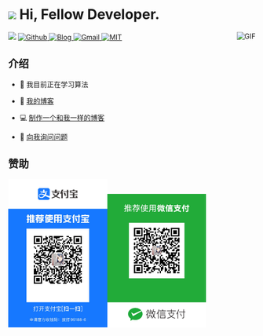 <h1><img src="https://emojis.slackmojis.com/emojis/images/1531849430/4246/blob-sunglasses.gif?1531849430" width="30"/> Hi, Fellow Developer.</h1>

<img align="right" height="250" alt="GIF" src="https://i.pinimg.com/originals/cd/59/d6/cd59d626dc86397fe45080e6e9c7027d.gif" />

<img width="400" src="https://github-readme-stats.vercel.app/api?username=vanhiupun&show_icons=true&hide_border=true&hide=prs">

<a href="https://github.com/vanhiupun">
  <img src="https://img.shields.io/badge/Github-%E4%BB%93%E5%BA%93-red?style=flat-square&logo=github&logoColor=ffffff&color=f3a306"
alt="Github" />
</a> 

<a href="https://vanhiupun.github.io">
  <img src="https://img.shields.io/badge/Blog-%E5%8D%9A%E5%AE%A2-red?style=flat-square&logo=Blogger&logoColor=ffffff&color=f3a306" 
alt="Blog" />
</a> 

<a href="mailto:fanxiaobin422@gmail.com">
  <img src="https://img.shields.io/badge/Gmail-%E9%82%AE%E7%AE%B1-red?style=flat-square&logo=Gmail&logoColor=ffffff&color=f3a306" 
alt="Gmail" />
</a> 

<a href="https://github.com/vanhiupun/Vanhiupun.github.io/blob/c0c037532393ee2718892f87b200a0bbe33e7eb9/License">
  <img src="https://img.shields.io/badge/License-MIT-red?style=flat-square&logo=Mitsubishi&logoColor=ffffff&color=f3a306" 
alt="MIT" />
</a>


<h2>介绍</h2>

- 🌱 我目前正在学习算法
  
- 📖 [我的博客](https://vanhiupun.github.io/)
  
- 💻 [制作一个和我一样的博客](https://github.com/vanhiupun/Vanhiupun.github.io)
  
- 💬 [向我询问问题](https://github.com/vanhiupun/Vanhiupun.github.io/issues)

<h2>赞助</h2>

<img style="display:inline-block" src="/img/alipay.JPG" width = "40%"><img style="display:inline-block" src="/img/WeChat.JPG" width = "40%">

<!--#### 📈GitHub Stats

<a href="https://github.com/vanhiupun/vanhiupun">
  <img align="center" src="https://github-readme-stats.vercel.app/api/top-langs/?username=vanhiupun&show_icons=true&theme=onedark&layout=compact&)" />
</a>

<a href="https://github.com/vanhiupun/vanhiupun">
  <img align="center" src="https://github-readme-stats.vercel.app/api?username=vanhiupun&show_icons=true&theme=onedark&hide=prs&include_all_commits=true&count_private=true&" />
</a>

 <img align="center" src="https://github-readme-stats.vercel.app/api/wakatime?username=vanhiupun&theme=onedark&layout=compact& " />
</a>
-->